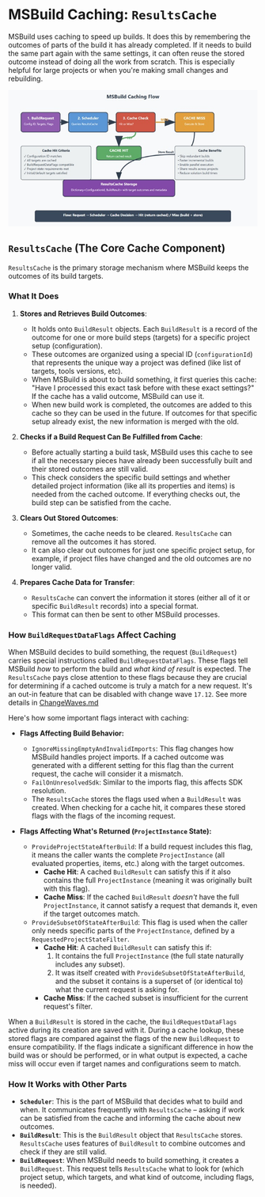 # MSBuild Caching: `ResultsCache`

MSBuild uses caching to speed up builds. It does this by remembering the outcomes of parts of the build it has already completed. If it needs to build the same part again with the same settings, it can often reuse the stored outcome instead of doing all the work from scratch. This is especially helpful for large projects or when you're making small changes and rebuilding.

![MSBuild Cache Flow](CacheFlow.png)

## `ResultsCache` (The Core Cache Component)

`ResultsCache` is the primary storage mechanism where MSBuild keeps the outcomes of its build targets.

### What It Does

1.  **Stores and Retrieves Build Outcomes**:
    *   It holds onto `BuildResult` objects. Each `BuildResult` is a record of the outcome for one or more build steps (targets) for a specific project setup (configuration).
    *   These outcomes are organized using a special ID (`configurationId`) that represents the unique way a project was defined (like list of targets, tools versions, etc).
    *   When MSBuild is about to build something, it first queries this cache: "Have I processed this exact task before with these exact settings?" If the cache has a valid outcome, MSBuild can use it.
    *   When new build work is completed, the outcomes are added to this cache so they can be used in the future. If outcomes for that specific setup already exist, the new information is merged with the old.

2.  **Checks if a Build Request Can Be Fulfilled from Cache**:
    *   Before actually starting a build task, MSBuild uses this cache to see if all the necessary pieces have already been successfully built and their stored outcomes are still valid.
    *   This check considers the specific build settings and whether detailed project information (like all its properties and items) is needed from the cached outcome. If everything checks out, the build step can be satisfied from the cache.

3.  **Clears Out Stored Outcomes**:
    *   Sometimes, the cache needs to be cleared. `ResultsCache` can remove all the outcomes it has stored.
    *   It can also clear out outcomes for just one specific project setup, for example, if project files have changed and the old outcomes are no longer valid.

4.  **Prepares Cache Data for Transfer**:
    *   `ResultsCache` can convert the information it stores (either all of it or specific `BuildResult` records) into a special format.
    *   This format can then be sent to other MSBuild processes.

### How `BuildRequestDataFlags` Affect Caching

When MSBuild decides to build something, the request (`BuildRequest`) carries special instructions called `BuildRequestDataFlags`. These flags tell MSBuild *how* to perform the build and *what kind of result* is expected. The `ResultsCache` pays close attention to these flags because they are crucial for determining if a cached outcome is truly a match for a new request.
It's an out-in feature that can be disabled with change wave `17.12`. See more details in [ChangeWaves.md](ChangeWaves.md)

Here's how some important flags interact with caching:

*   **Flags Affecting Build Behavior:**
    *   `IgnoreMissingEmptyAndInvalidImports`: This flag changes how MSBuild handles project imports. If a cached outcome was generated with a different setting for this flag than the current request, the cache will consider it a mismatch.
    *   `FailOnUnresolvedSdk`: Similar to the imports flag, this affects SDK resolution.
    *   The `ResultsCache` stores the flags used when a `BuildResult` was created. When checking for a cache hit, it compares these stored flags with the flags of the incoming request.

*   **Flags Affecting What's Returned (`ProjectInstance` State):**
    *   `ProvideProjectStateAfterBuild`: If a build request includes this flag, it means the caller wants the complete `ProjectInstance` (all evaluated properties, items, etc.) along with the target outcomes.
        *   **Cache Hit**: A cached `BuildResult` can satisfy this if it also contains the full `ProjectInstance` (meaning it was originally built with this flag).
        *   **Cache Miss**: If the cached `BuildResult` *doesn't* have the full `ProjectInstance`, it cannot satisfy a request that demands it, even if the target outcomes match.
    *   `ProvideSubsetOfStateAfterBuild`: This flag is used when the caller only needs specific parts of the `ProjectInstance`, defined by a `RequestedProjectStateFilter`.
        *   **Cache Hit**: A cached `BuildResult` can satisfy this if:
            1.  It contains the full `ProjectInstance` (the full state naturally includes any subset).
            2.  It was itself created with `ProvideSubsetOfStateAfterBuild`, and the subset it contains is a superset of (or identical to) what the current request is asking for.
        *   **Cache Miss**: If the cached subset is insufficient for the current request's filter.

When a `BuildResult` is stored in the cache, the `BuildRequestDataFlags` active during its creation are saved with it. During a cache lookup, these stored flags are compared against the flags of the new `BuildRequest` to ensure compatibility. If the flags indicate a significant difference in how the build was or should be performed, or in what output is expected, a cache miss will occur even if target names and configurations seem to match.

### How It Works with Other Parts

*   **`Scheduler`**: This is the part of MSBuild that decides what to build and when. It communicates frequently with `ResultsCache` – asking if work can be satisfied from the cache and informing the cache about new outcomes.
*   **`BuildResult`**: This is the `BuildResult` object that `ResultsCache` stores. `ResultsCache` uses features of `BuildResult` to combine outcomes and check if they are still valid.
*   **`BuildRequest`**: When MSBuild needs to build something, it creates a `BuildRequest`. This request tells `ResultsCache` what to look for (which project setup, which targets, and what kind of outcome, including flags, is needed).
